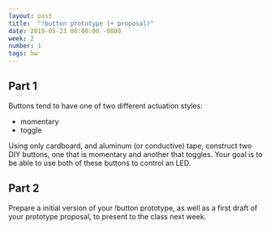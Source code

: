 ```yaml
---
layout: post
title:  "!button prototype (+ proposal)"
date: 2019-05-23 06:00:00 -0800
week: 2
number: 1
tags: hw
---
```


## Part 1

Buttons tend to have one of two different actuation styles:

* momentary
* toggle

Using only cardboard, and aluminum (or conductive) tape, construct two DIY buttons, one that is momentary and another that toggles. Your goal is to be able to use both of these buttons to control an LED.

## Part 2

Prepare a initial version of your !button prototype, as well as a first draft of your prototype proposal, to present to the class next week.
